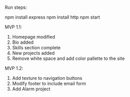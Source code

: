 Run steps:

npm install express
npm install http
npm start

MVP 1.1:
1. Homepage modified 
2. Bio added 
3. Skills section complete
4. New projects added
5. Remove white space and add color pallette to the site

MVP 1.2:
1. Add texture to navigation buttons
2. Modify footer to include email form
3. Add Alarm project
